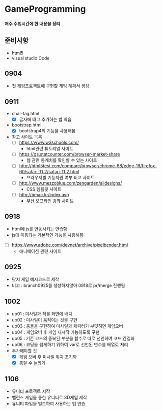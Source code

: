 # GameProgramming
#### 매주 수업시간에 한 내용을 정리

## 준비사항
- html5
- visual studio Code

## 0904
- 첫 게임프로젝트에 구현할 게임 계획서 생성

## 0911
- char-tag.html
    - [X] 글자에 태그 추가하는 법 학습
- bootstrap.html
    - [X] bootstrap4의 기능을 사용해봄
- 참고 사이트 목록
    - [ ] https://www.w3schools.com/
        - html관련 튜토리얼 사이트
    - [ ] https://gs.statcounter.com/browser-market-share
        - 웹 관련 통계치를 확인할 수 있는 사이트
    - [ ] http://html5test.com/compare/browser/chrome-68/edge-18/firefox-60/safari-11.2/safari-11.2.html
        - 브라우저별 기능지원 여부 비교 사이트
    - [ ] http://www.mezzoblue.com/zengarden/alldesigns/
        - CSS 템플릿 사이트
    - [ ] http://bmac.kr/index.asp
        - 부산 오프라인 강좌 사이트
        
## 0918
- html에 js를 연동시키는 연습함
- js에 이용되는 기본적인 기능을 사용해봄
- [ ] https://www.adobe.com/devnet/archive/pixelbender.html
    - 애니메이션 관련 사이트
    
## 0925
- 닷지 게임 예시코드로 제작
- 비고 : branch0925를 생성하지않아 0918로 pr/merge 진행됨

## 1002
- up01 : 미사일과 적을 화면에 배치
- up02 : 미사일이 움직이는 것을 구현
- up03 : 충돌을 구현하여 미사일과 캐릭터가 부딪히면 게임오버
- up04 : 게임오버 후 게임 재시작 가능하도록 구현
- up05 : 기존 코드의 중복된 부분을 함수로 따로 선언하여 코드 간결화
- up06 : 코딩을 쉽게하기 위하여 var로 선언된 변수를 배열로 처리
- 추가해야할 것
    - [X] 게임 오버 후 미사일 위치 초기화
    - [X] 총알 수 늘리기
    
## 1106
- 유니티 프로젝트 시작
- 밸런스 게임을 통한 유니티로 3D게임 제작
- 유니티 파일을 빌드하여 사용하는 법 연습
